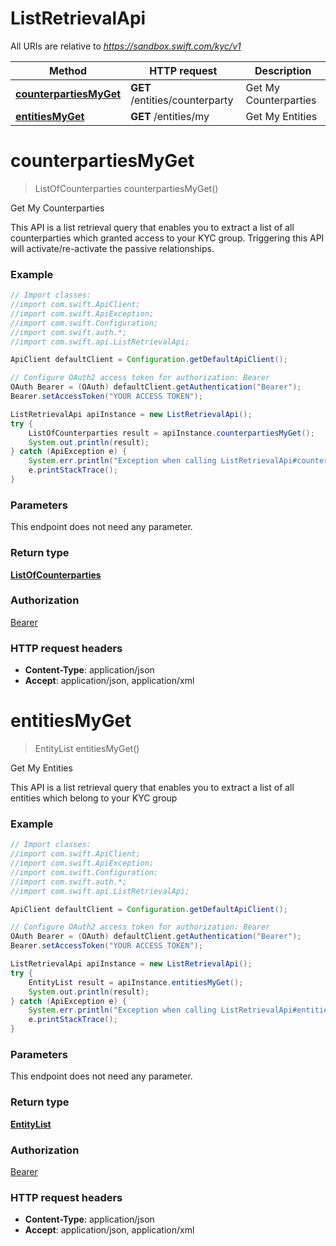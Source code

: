 # ListRetrievalApi

All URIs are relative to *https://sandbox.swift.com/kyc/v1*

Method | HTTP request | Description
------------- | ------------- | -------------
[**counterpartiesMyGet**](ListRetrievalApi.md#counterpartiesMyGet) | **GET** /entities/counterparty | Get My Counterparties
[**entitiesMyGet**](ListRetrievalApi.md#entitiesMyGet) | **GET** /entities/my | Get My Entities


<a name="counterpartiesMyGet"></a>
# **counterpartiesMyGet**
> ListOfCounterparties counterpartiesMyGet()

Get My Counterparties

This API is a list retrieval query that enables you to extract a list of all counterparties which granted access to your KYC group. Triggering this API will activate/re-activate the passive relationships.

### Example
```java
// Import classes:
//import com.swift.ApiClient;
//import com.swift.ApiException;
//import com.swift.Configuration;
//import com.swift.auth.*;
//import com.swift.api.ListRetrievalApi;

ApiClient defaultClient = Configuration.getDefaultApiClient();

// Configure OAuth2 access token for authorization: Bearer
OAuth Bearer = (OAuth) defaultClient.getAuthentication("Bearer");
Bearer.setAccessToken("YOUR ACCESS TOKEN");

ListRetrievalApi apiInstance = new ListRetrievalApi();
try {
    ListOfCounterparties result = apiInstance.counterpartiesMyGet();
    System.out.println(result);
} catch (ApiException e) {
    System.err.println("Exception when calling ListRetrievalApi#counterpartiesMyGet");
    e.printStackTrace();
}
```

### Parameters
This endpoint does not need any parameter.

### Return type

[**ListOfCounterparties**](ListOfCounterparties.md)

### Authorization

[Bearer](../README.md#Bearer)

### HTTP request headers

 - **Content-Type**: application/json
 - **Accept**: application/json, application/xml

<a name="entitiesMyGet"></a>
# **entitiesMyGet**
> EntityList entitiesMyGet()

Get My Entities

This API is a list retrieval query that enables you to extract a list of all entities which belong to your KYC group

### Example
```java
// Import classes:
//import com.swift.ApiClient;
//import com.swift.ApiException;
//import com.swift.Configuration;
//import com.swift.auth.*;
//import com.swift.api.ListRetrievalApi;

ApiClient defaultClient = Configuration.getDefaultApiClient();

// Configure OAuth2 access token for authorization: Bearer
OAuth Bearer = (OAuth) defaultClient.getAuthentication("Bearer");
Bearer.setAccessToken("YOUR ACCESS TOKEN");

ListRetrievalApi apiInstance = new ListRetrievalApi();
try {
    EntityList result = apiInstance.entitiesMyGet();
    System.out.println(result);
} catch (ApiException e) {
    System.err.println("Exception when calling ListRetrievalApi#entitiesMyGet");
    e.printStackTrace();
}
```

### Parameters
This endpoint does not need any parameter.

### Return type

[**EntityList**](EntityList.md)

### Authorization

[Bearer](../README.md#Bearer)

### HTTP request headers

 - **Content-Type**: application/json
 - **Accept**: application/json, application/xml

